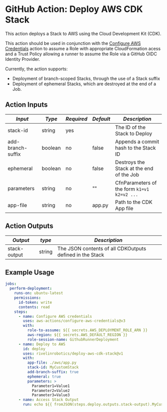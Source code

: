 # GitHub Action: Deploy AWS CDK Stack

This action deploys a Stack to AWS using the Cloud Development Kit (CDK).

This action should be used in conjunction with the [Configure AWS Credentials](https://github.com/aws-actions/configure-aws-credentials) action to assume
a Role with appropriate CloudFormation acess and a Trust Policy allowing a runner to assume the Role via a GitHub OIDC Identity Provider.

Currently, the action supports:

- Deployment of branch-scoped Stacks, through the use of a Stack suffix
- Deployment of ephemeral Stacks, which are destroyed at the end of a Job.

## Action Inputs

| *Input*           | *Type*  | *Required* | *Default* | *Description*                               |
|-------------------|---------|------------|-----------|---------------------------------------------|
| stack-id          | string  | yes        |           | The ID of the Stack to Deploy               |
| add-branch-suffix | boolean | no         | false     | Appends a commit hash to the Stack ID       |
| ephemeral         | boolean | no         | false     | Destroys the Stack at the end of the Job    |
| parameters        | string  | no         | ""        | CfnParameters of the form `k1=v1 k2=v2 ...` |
| app-file          | string  | no         | app.py    | Path to the CDK App file                    |

## Action Outputs

| *Output*     | *type* | *Description*                                            |
|--------------|--------|----------------------------------------------------------|
| stack-output | string | The JSON contents of all CDKOutputs defined in the Stack |

## Example Usage

```yaml
jobs:
  perform-deployment:
    runs-on: ubuntu-latest
    permissions:
      id-token: write
      contents: read
    steps:
      - name: Configure AWS credentials
        uses: aws-actions/configure-aws-credentials@v3
        with:
          role-to-assume: ${{ secrets.AWS_DEPLOYMENT_ROLE_ARN }}
          aws-region: ${{ secrets.AWS_DEFAULT_REGION }}
          role-session-name: GithubRunnerDeployment
      - name: Deploy to AWS
        id: deploy
        uses: rivelinrobotics/deploy-aws-cdk-stack@v1
        with:
          app-file: ./aws/app.py
          stack-id: MyCustomStack
          add-branch-suffix: true
          ephemeral: true
          parameters: >
            Parameter1=Value1
            Parameter2=Value2
            Parameter3=Value3
      - name: Access Stack Output
        run: echo ${{ fromJSON(steps.deploy.outputs.stack-output).MyCustomValue }}
```
